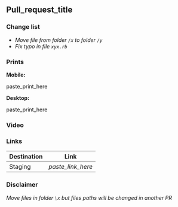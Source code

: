 ## Pull_request_title

[//]: # (Summarize pull request general context bellow )

### Change list

[//]: # (List changes made ordered by commit bellow )

- *Move file from folder `/x` to folder `/y`*
- *Fix typo in file `xyx.rb`*

### Prints

[//]: # (Optional - Remove section if not necessary)

**Mobile:**

paste_print_here

**Desktop:**

paste_print_here

### Video

### Links

[//]: # (Optional - Remove section if not necessary)

| Destination  | Link              |
|--------------|-------------------|
| Staging      | *paste_link_here* |

### Disclaimer

[//]: # (Optional - Remove section if not necessary)

*Move files in folder `\x` but files paths will be changed in another PR*
